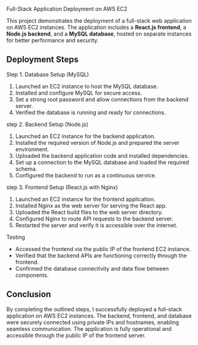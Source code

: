 Full-Stack Application Deployment on AWS EC2

This project demonstrates the deployment of a full-stack web application on AWS EC2 instances. The application includes a **React.js frontend**, a **Node.js backend**, and a **MySQL database**, hosted on separate instances for better performance and security.


## **Deployment Steps**

Step 1. Database Setup (MySQL)
1. Launched an EC2 instance to host the MySQL database.  
2. Installed and configure MySQL for secure access.  
3. Set a strong root password and allow connections from the backend server.  
4. Verified the database is running and ready for connections.  

step 2. Backend Setup (Node.js)  
1. Launched an EC2 instance for the backend application.  
2. Installed the required version of Node.js and prepared the server environment.  
3. Uploaded the backend application code and installed dependencies.  
4. Set up a connection to the MySQL database and loaded the required schema.  
5. Configured the backend to run as a continuous service.  

step 3. Frontend Setup (React.js with Nginx)  
1. Launched an EC2 instance for the frontend application.  
2. Installed Nginx as the web server for serving the React app.  
3. Uploaded the React build files to the web server directory.  
4. Configured Nginx to route API requests to the backend server.  
5. Restarted the server and verify it is accessible over the internet.  

 Testing
- Accessed the frontend via the public IP of the frontend EC2 instance.  
- Verified that the backend APIs are functioning correctly through the frontend.  
- Confirmed the database connectivity and data flow between components.  


## **Conclusion**

By completing the outlined steps, I successfully deployed a full-stack application on AWS EC2 instances. The backend, frontend, and database were securely connected using private IPs and hostnames, enabling seamless communication. The application is fully operational and accessible through the public IP of the frontend server.
